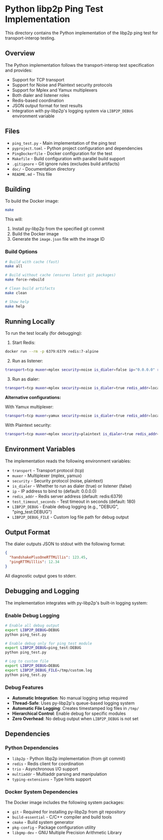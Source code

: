 # Python libp2p Ping Test Implementation

This directory contains the Python implementation of the libp2p ping test for transport-interop testing.

## Overview

The Python implementation follows the transport-interop test specification and provides:
- Support for TCP transport
- Support for Noise and Plaintext security protocols
- Support for Mplex and Yamux multiplexers
- Both dialer and listener roles
- Redis-based coordination
- JSON output format for test results
- Integration with py-libp2p's logging system via `LIBP2P_DEBUG` environment variable

## Files

- `ping_test.py` - Main implementation of the ping test
- `pyproject.toml` - Python project configuration and dependencies
- `PingDockerfile` - Docker configuration for the test
- `Makefile` - Build configuration with parallel build support
- `.gitignore` - Git ignore rules (excludes build artifacts)
- `doc/` - Documentation directory
- `README.md` - This file

## Building

To build the Docker image:

```bash
make
```

This will:
1. Install py-libp2p from the specified git commit
2. Build the Docker image
3. Generate the `image.json` file with the image ID

### Build Options

```bash
# Build with cache (fast)
make all

# Build without cache (ensures latest git packages)
make force-rebuild

# Clean build artifacts
make clean

# Show help
make help
```

## Running Locally

To run the test locally (for debugging):

1. Start Redis:
```bash
docker run --rm -p 6379:6379 redis:7-alpine
```

2. Run as listener:
```bash
transport=tcp muxer=mplex security=noise is_dialer=false ip="0.0.0.0" redis_addr=localhost:6379 python ping_test.py
```

3. Run as dialer:
```bash
transport=tcp muxer=mplex security=noise is_dialer=true redis_addr=localhost:6379 python ping_test.py
```

**Alternative configurations:**

With Yamux multiplexer:
```bash
transport=tcp muxer=yamux security=noise is_dialer=true redis_addr=localhost:6379 python ping_test.py
```

With Plaintext security:
```bash
transport=tcp muxer=mplex security=plaintext is_dialer=true redis_addr=localhost:6379 python ping_test.py
```



## Environment Variables

The implementation reads the following environment variables:

- `transport` - Transport protocol (tcp)
- `muxer` - Multiplexer (mplex, yamux)
- `security` - Security protocol (noise, plaintext)
- `is_dialer` - Whether to run as dialer (true) or listener (false)
- `ip` - IP address to bind to (default: 0.0.0.0)
- `redis_addr` - Redis server address (default: redis:6379)
- `test_timeout_seconds` - Test timeout in seconds (default: 180)
- `LIBP2P_DEBUG` - Enable debug logging (e.g., "DEBUG", "ping_test:DEBUG")
- `LIBP2P_DEBUG_FILE` - Custom log file path for debug output

## Output Format

The dialer outputs JSON to stdout with the following format:
```json
{
  "handshakePlusOneRTTMillis": 123.45,
  "pingRTTMilllis": 12.34
}
```

All diagnostic output goes to stderr.

## Debugging and Logging

The implementation integrates with py-libp2p's built-in logging system:

### Enable Debug Logging
```bash
# Enable all debug output
export LIBP2P_DEBUG=DEBUG
python ping_test.py

# Enable debug only for ping_test module
export LIBP2P_DEBUG=ping_test:DEBUG
python ping_test.py

# Log to custom file
export LIBP2P_DEBUG=DEBUG
export LIBP2P_DEBUG_FILE=/tmp/custom.log
python ping_test.py
```

### Debug Features
- **Automatic Integration**: No manual logging setup required
- **Thread-Safe**: Uses py-libp2p's queue-based logging system
- **Automatic File Logging**: Creates timestamped log files in `/tmp/`
- **Hierarchical Control**: Enable debug for specific modules
- **Zero Overhead**: No debug output when `LIBP2P_DEBUG` is not set

## Dependencies

### Python Dependencies
- `libp2p` - Python libp2p implementation (from git commit)
- `redis` - Redis client for coordination
- `trio` - Asynchronous I/O support
- `multiaddr` - Multiaddr parsing and manipulation
- `typing-extensions` - Type hints support

### Docker System Dependencies
The Docker image includes the following system packages:
- `git` - Required for installing py-libp2p from git repository
- `build-essential` - C/C++ compiler and build tools
- `cmake` - Build system generator
- `pkg-config` - Package configuration utility
- `libgmp-dev` - GNU Multiple Precision Arithmetic Library 